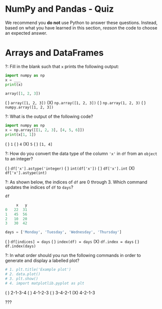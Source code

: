 # NumPy and Pandas - Quiz

We recommend you **do not** use Python to answer these questions. Instead, based on what you have learned in this section, _reason_ the code to choose an expected answer. 

# Arrays and DataFrames

?: Fill in the blank such that `x` prints the following output:  

```python
import numpy as np
x = ___
print(x)

array([1, 2, 3])
```

( ) `array([1, 2, 3])`
(X) `np.array([1, 2, 3])`
( ) `np.array(1, 2, 3)`
( ) `numpy.array([1, 2, 3])`


?: What is the output of the following code? 


```python
import numpy as np
x = np.array([[1, 2, 3], [4, 5, 6]])
print(x[1, 1])
```

( ) `1` 
( ) `4`
(X) `5`
( ) `[1, 4]`


?: How do you convert the data type of the column `'x'` in `df` from an `object` to an integer? 

( ) `df['x'].astype('integer)`
( ) `int(df['x'])` 
( ) `df['x'].int` 
(X) `df['x'].astype(int)` 


?: As shown below, the indices of `df` are 0 through 3. Which command updates the indices of `df` to `days`?  

```python
df

     x   y
0   22  31
1   45  56
2   10  20
3   30  42

days = ['Monday', 'Tuesday', 'Wednesday', 'Thursday']
```

( ) `df[indices] = days` 
( ) `index(df) = days` 
(X) `df.index = days` 
( ) `df.index(days)`


?: In what order should you run the following commands in order to generate and display a labelled plot? 

```python
# 1. plt.title('Example plot')
# 2. data.plot()
# 3. plt.show()
# 4. import matplotlib.pyplot as plt
```

( ) 2-1-3-4
( ) 4-1-2-3
( ) 3-4-2-1
(X) 4-2-1-3



???